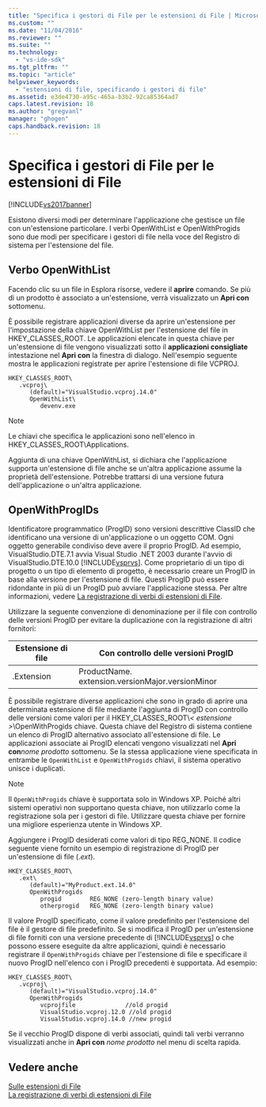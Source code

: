 ```yaml
---
title: "Specifica i gestori di File per le estensioni di File | Microsoft Docs"
ms.custom: ""
ms.date: "11/04/2016"
ms.reviewer: ""
ms.suite: ""
ms.technology: 
  - "vs-ide-sdk"
ms.tgt_pltfrm: ""
ms.topic: "article"
helpviewer_keywords: 
  - "estensioni di file, specificando i gestori di file"
ms.assetid: e3de4730-a95c-465a-b3b2-92ca85364ad7
caps.latest.revision: 18
ms.author: "gregvanl"
manager: "ghogen"
caps.handback.revision: 18
---
```

# Specifica i gestori di File per le estensioni di File
[!INCLUDE[vs2017banner](../code-quality/includes/vs2017banner.md)]

Esistono diversi modi per determinare l'applicazione che gestisce un file con un'estensione particolare. I verbi OpenWithList e OpenWithProgids sono due modi per specificare i gestori di file nella voce del Registro di sistema per l'estensione del file.  
  
## Verbo OpenWithList  
 Facendo clic su un file in Esplora risorse, vedere il **aprire** comando. Se più di un prodotto è associato a un'estensione, verrà visualizzato un **Apri con** sottomenu.  
  
 È possibile registrare applicazioni diverse da aprire un'estensione per l'impostazione della chiave OpenWithList per l'estensione del file in HKEY\_CLASSES\_ROOT. Le applicazioni elencate in questa chiave per un'estensione di file vengono visualizzati sotto il **applicazioni consigliate** intestazione nel **Apri con** la finestra di dialogo. Nell'esempio seguente mostra le applicazioni registrate per aprire l'estensione di file VCPROJ.  
  
```  
HKEY_CLASSES_ROOT\  
   .vcproj\  
      (default)="VisualStudio.vcproj.14.0"  
      OpenWithList\  
         devenv.exe  
```  
  
> [!NOTE]
>  Le chiavi che specifica le applicazioni sono nell'elenco in HKEY\_CLASSES\_ROOT\\Applications.  
  
 Aggiunta di una chiave OpenWithList, si dichiara che l'applicazione supporta un'estensione di file anche se un'altra applicazione assume la proprietà dell'estensione. Potrebbe trattarsi di una versione futura dell'applicazione o un'altra applicazione.  
  
## OpenWithProgIDs  
 Identificatore programmatico \(ProgID\) sono versioni descrittive ClassID che identificano una versione di un'applicazione o un oggetto COM. Ogni oggetto generabile condiviso deve avere il proprio ProgID. Ad esempio, VisualStudio.DTE.7.1 avvia Visual Studio .NET 2003 durante l'avvio di VisualStudio.DTE.10.0 [!INCLUDE[vsprvs](../code-quality/includes/vsprvs_md.md)]. Come proprietario di un tipo di progetto o un tipo di elemento di progetto, è necessario creare un ProgID in base alla versione per l'estensione di file. Questi ProgID può essere ridondante in più di un ProgID può avviare l'applicazione stessa. Per altre informazioni, vedere [La registrazione di verbi di estensioni di File](../extensibility/registering-verbs-for-file-name-extensions.md).  
  
 Utilizzare la seguente convenzione di denominazione per il file con controllo delle versioni ProgID per evitare la duplicazione con la registrazione di altri fornitori:  
  
|Estensione di file|Con controllo delle versioni ProgID|  
|------------------------|-----------------------------------------|  
|.Extension|ProductName. extension.versionMajor.versionMinor|  
  
 È possibile registrare diverse applicazioni che sono in grado di aprire una determinata estensione di file mediante l'aggiunta di ProgID con controllo delle versioni come valori per il HKEY\_CLASSES\_ROOT\\*\< estensione \>*\\OpenWithProgids chiave. Questa chiave del Registro di sistema contiene un elenco di ProgID alternativo associato all'estensione di file. Le applicazioni associate ai ProgID elencati vengono visualizzati nel **Apri con***nome prodotto* sottomenu. Se la stessa applicazione viene specificata in entrambe le `OpenWithList` e `OpenWithProgids` chiavi, il sistema operativo unisce i duplicati.  
  
> [!NOTE]
>  Il `OpenWithProgids` chiave è supportata solo in Windows XP. Poiché altri sistemi operativi non supportano questa chiave, non utilizzarlo come la registrazione sola per i gestori di file. Utilizzare questa chiave per fornire una migliore esperienza utente in Windows XP.  
  
 Aggiungere i ProgID desiderati come valori di tipo REG\_NONE. Il codice seguente viene fornito un esempio di registrazione di ProgID per un'estensione di file \(.*ext*\).  
  
```  
HKEY_CLASSES_ROOT\  
   .ext\  
      (default)="MyProduct.ext.14.0"  
      OpenWithProgids  
         progid        REG_NONE (zero-length binary value)  
         otherprogid   REG_NONE (zero-length binary value)  
```  
  
 Il valore ProgID specificato, come il valore predefinito per l'estensione del file è il gestore di file predefinito. Se si modifica il ProgID per un'estensione di file forniti con una versione precedente di [!INCLUDE[vsprvs](../code-quality/includes/vsprvs_md.md)] o che possono essere eseguite da altre applicazioni, quindi è necessario registrare il `OpenWithProgids` chiave per l'estensione di file e specificare il nuovo ProgID nell'elenco con i ProgID precedenti è supportata. Ad esempio:  
  
```  
HKEY_CLASSES_ROOT\  
   .vcproj\  
      (default)="VisualStudio.vcproj.14.0"  
      OpenWithProgids  
         vcprojfile              //old progid  
         VisualStudio.vcproj.12.0 //old progid  
         VisualStudio.vcproj.14.0 //new progid  
```  
  
 Se il vecchio ProgID dispone di verbi associati, quindi tali verbi verranno visualizzati anche in **Apri con** *nome prodotto* nel menu di scelta rapida.  
  
## Vedere anche  
 [Sulle estensioni di File](../extensibility/about-file-name-extensions.md)   
 [La registrazione di verbi di estensioni di File](../extensibility/registering-verbs-for-file-name-extensions.md)